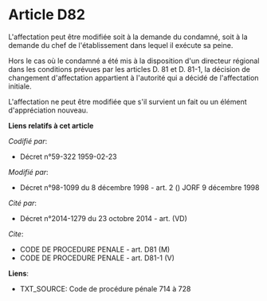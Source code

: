 # Article D82

L'affectation peut être modifiée soit à la demande du condamné, soit à la demande du chef de l'établissement dans lequel il
exécute sa peine.

Hors le cas où le condamné a été mis à la disposition d'un directeur régional dans les conditions prévues par les articles D.
81 et D. 81-1, la décision de changement d'affectation appartient à l'autorité qui a décidé de l'affectation initiale.

L'affectation ne peut être modifiée que s'il survient un fait ou un élément d'appréciation nouveau.

**Liens relatifs à cet article**

_Codifié par_:

  - Décret n°59-322 1959-02-23

_Modifié par_:

  - Décret n°98-1099 du 8 décembre 1998 - art. 2 () JORF 9 décembre 1998

_Cité par_:

  - Décret n°2014-1279 du 23 octobre 2014 - art. (VD)

_Cite_:

  - CODE DE PROCEDURE PENALE - art. D81 (M)
  - CODE DE PROCEDURE PENALE - art. D81-1 (V)

**Liens**:

  - TXT_SOURCE: Code de procédure pénale 714 à 728
